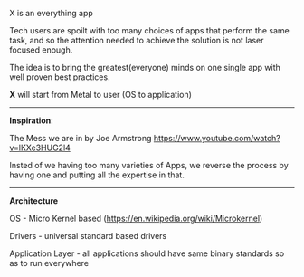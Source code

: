 X is an everything app

Tech users are spoilt with too many choices of apps that perform the same task, and so the attention needed to achieve the solution is not laser focused enough.

The idea is to bring the greatest(everyone) minds on one single app with well proven best practices.

**X** will start from Metal to user (OS to application)


_________________
**Inspiration**:

The Mess we are in by Joe Armstrong
https://www.youtube.com/watch?v=lKXe3HUG2l4

Insted of we having too many varieties of Apps, we reverse the process by having one and putting all the expertise in that.


_____________________
**Architecture**

OS - Micro Kernel based (https://en.wikipedia.org/wiki/Microkernel)

Drivers - universal standard based drivers

Application Layer - all applications should have same binary standards so as to run everywhere



